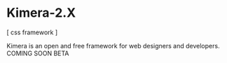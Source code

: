 # Kimera-2.X
[ css framework ]

Kimera is an open and free framework for web designers and developers.
COMING SOON BETA
